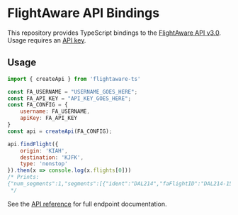 # FlightAware API Bindings

This repository provides TypeScript bindings to the [FlightAware API v3.0][fa-api]. Usage requires an [API key][fa-api-key].

## Usage
```js
import { createApi } from 'flightaware-ts'

const FA_USERNAME = "USERNAME_GOES_HERE";
const FA_API_KEY = "API_KEY_GOES_HERE";
const FA_CONFIG = {
    username: FA_USERNAME,
    apiKey: FA_API_KEY
}
const api = createApi(FA_CONFIG);

api.findFlight({
    origin: 'KIAH',
    destination: 'KJFK',
    type: 'nonstop'
}).then(x => console.log(x.flights[0]))
/* Prints:
{"num_segments":1,"segments":[{"ident":"DAL214","faFlightID":"DAL214-1575092751-airline-0510","airline":"DAL","airline_iata":"DL","flightnumber":"214","tailnumber":"N109DU","type":"Form_Airline","blocked":false,"diverted":false,"cancelled":false,"origin":{"code":"KIAH","city":"Houston, TX","alternate_ident":"","airport_name":"Houston Bush Int'ctl"},"destination":{"code":"KJFK","city":"New York, NY","alternate_ident":"","airport_name":"John F Kennedy Intl"},"filed_ete":11700,"route":"MMUGS4 GUSTI Q22 CATLN J37 AJFEB GRD Q64 TYI J209 SAWED J121 SIE CAMRN4","filed_altitude":370,"display_filed_altitude":"37,000 feet","filed_airspeed_kts":379,"distance_filed":1417,"filed_departure_time":{"epoch":1575332400,"tz":"CST","dow":"Monday","time":"06:20PM","date":"12/02/2019","localtime":1575310800},"estimated_departure_time":{"epoch":1575332400,"tz":"CST","dow":"Monday","time":"06:20PM","date":"12/02/2019","localtime":1575310800},"actual_departure_time":{"epoch":0},"departure_delay":0,"filed_arrival_time":{"epoch":1575344100,"tz":"EST","dow":"Monday","time":"10:35PM","date":"12/02/2019","localtime":1575326100},"estimated_arrival_time":{"epoch":1575344100,"tz":"EST","dow":"Monday","time":"10:35PM","date":"12/02/2019","localtime":1575326100},"actual_arrival_time":{"epoch":0},"arrival_delay":0,"status":"Scheduled","progress_percent":-1,"aircrafttype":"BCS1","full_aircrafttype":"BCS1","adhoc":false}]}
 */
```

See the [API reference][fa-api-ref] for full endpoint documentation.

[fa-api]: https://flightaware.com/commercial/flightxml/v3/content.rvt
[fa-api-key]: https://flightaware.com/commercial/flightxml/v3/pricing.rvt
[fa-api-ref]: https://flightaware.com/commercial/flightxml/v3/apiref.rvt
